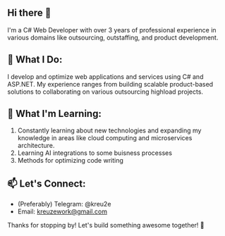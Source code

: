 ## Hi there 👋

I'm a C# Web Developer with over 3 years of professional experience in various domains like outsourcing, outstaffing, and product development.

## 💼 What I Do:
I develop and optimize web applications and services using C# and ASP.NET. My experience ranges from building scalable product-based solutions to collaborating on various outsourcing highload projects.

## 🌱 What I'm Learning:
1) Constantly learning about new technologies and expanding my knowledge in areas like cloud computing and microservices architecture.
2) Learning AI integrations to some buisness processes
3) Methods for optimizing code writing

## 📫 Let's Connect:
- (Preferably) Telegram: @kreu2e
- Email: kreuzework@gmail.com

Thanks for stopping by! Let's build something awesome together! 🚀
